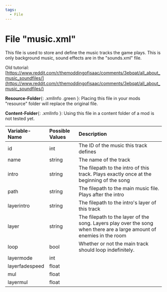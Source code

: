 ```yaml
---
tags:
  - File
---
```

# File "music.xml"

This file is used to store and define the music tracks the game plays. This is only background music, sound effects are in the "sounds.xml" file.

Old tutorial: [https://www.reddit.com/r/themoddingofisaac/comments/3ebqat/all_about_music_soundfiles/](https://www.reddit.com/r/themoddingofisaac/comments/3ebqat/all_about_music_soundfiles/)

**Resource-Folder**{: .xmlInfo .green }: Placing this file in your mods "resource" folder will replace the original file.

**Content-Folder**{: .xmlInfo }: Using this file in a content folder of a mod is not tested yet.


| Variable-Name | Possible Values | Description |
|:--|:--|:--|
|id|int|The ID of the music this track defines|
|name|string|The name of the track|
|intro|string|The filepath to the intro of this track. Plays exactly once at the beginning of the song|
|path|string|The filepath to the main music file. Plays after the intro|
|layerintro|string|The filepath to the intro's layer of this track|
|layer|string|The filepath to the layer of the song. Layers play over the song when there are a large amount of enemies in the room|
|loop|bool|Whether or not the main track should loop indefinitely.|
|layermode|int||
|layerfadespeed|float||
|mul|float||
|layermul|float||
